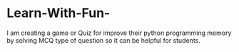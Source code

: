 # Learn-With-Fun-
I am creating a game or Quiz for improve  their python  programming memory  by solving MCQ type of question so it can be helpful for students.
